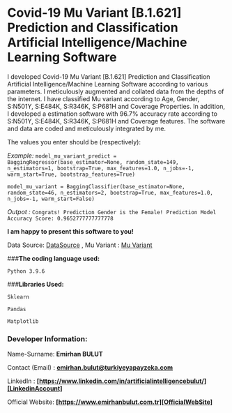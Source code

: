# **Covid-19 Mu Variant [B.1.621] Prediction and Classification Artificial Intelligence/Machine Learning Software**
I developed Covid-19 Mu Variant [B.1.621] Prediction and Classification Artificial Intelligence/Machine Learning Software according to various parameters. I meticulously augmented and collated data from the depths of the internet. I have classified Mu variant according to Age, Gender, S:N501Y, S:E484K, S:R346K, S:P681H and Coverage Properties. In addition, I developed a estimation software with 96.7% accuracy rate according to S:N501Y, S:E484K, S:R346K, S:P681H and Coverage features. The software and data are coded and meticulously integrated by me.

The values you enter should be (respectively):


_Example:_ `model_mu_variant_predict = BaggingRegressor(base_estimator=None,
                                            random_state=149,
                                            n_estimators=1,
                                            bootstrap=True,
                                            max_features=1.0,
                                            n_jobs=-1,
                                            warm_start=True, bootstrap_features=True)`

`model_mu_variant = BaggingClassifier(base_estimator=None,
                                            random_state=46,
                                            n_estimators=2,
                                            bootstrap=True,
                                            max_features=1.0,
                                            n_jobs=-1,
                                            warm_start=False)`

_Outpot :_ `Congrats! Prediction Gender is the Female!
Prediction Model Accuracy Score: 0.9652777777777778 `

**I am happy to present this software to you!**

Data Source: [DataSource] ,
Mu Variant : [Mu Variant]

###**The coding language used:**

`Python 3.9.6`

###**Libraries Used:**

`Sklearn`

`Pandas`

`Matplotlib`

### **Developer Information:**

Name-Surname: **Emirhan BULUT**

Contact (Email) : **emirhan.bulut@turkiyeyapayzeka.com**

LinkedIn : **[https://www.linkedin.com/in/artificialintelligencebulut/][LinkedinAccount]**

[LinkedinAccount]: https://www.linkedin.com/in/artificialintelligencebulut/

Official Website: **[https://www.emirhanbulut.com.tr][OfficialWebSite]**

[OfficialWebSite]: https://www.emirhanbulut.com.tr

[DataSource]: https://microreact.org/
[Mu Variant]: https://www.emirhanbulut.com.tr/artificial-intelligence/covid-19-mu-variant-b1621-machine-learning/
